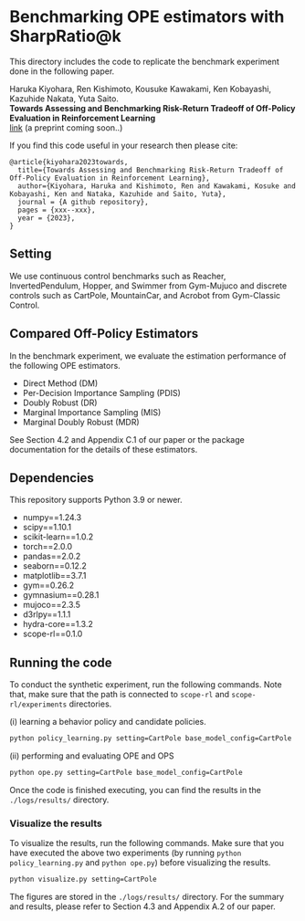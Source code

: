 # Benchmarking OPE estimators with SharpRatio@k

This directory includes the code to replicate the benchmark experiment done in the following paper.

Haruka Kiyohara, Ren Kishimoto, Kousuke Kawakami, Ken Kobayashi, Kazuhide Nakata, Yuta Saito.<br>
**Towards Assessing and Benchmarking Risk-Return Tradeoff of Off-Policy Evaluation in Reinforcement Learning**<br>
[link]() (a preprint coming soon..)

If you find this code useful in your research then please cite:
```
@article{kiyohara2023towards,
  title={Towards Assessing and Benchmarking Risk-Return Tradeoff of Off-Policy Evaluation in Reinforcement Learning},
  author={Kiyohara, Haruka and Kishimoto, Ren and Kawakami, Kosuke and Kobayashi, Ken and Nataka, Kazuhide and Saito, Yuta},
  journal = {A github repository},
  pages = {xxx--xxx},
  year = {2023},
}
```

## Setting
We use continuous control benchmarks such as Reacher, InvertedPendulum, Hopper, and Swimmer from Gym-Mujuco and discrete controls such as CartPole, MountainCar, and Acrobot from Gym-Classic Control.

## Compared Off-Policy Estimators
In the benchmark experiment, we evaluate the estimation performance of the following OPE estimators.

- Direct Method (DM)
- Per-Decision Importance Sampling (PDIS) 
- Doubly Robust (DR)
- Marginal Importance Sampling (MIS)
- Marginal Doubly Robust (MDR)

See Section 4.2 and Appendix C.1 of our paper or the package documentation for the details of these estimators.

## Dependencies
This repository supports Python 3.9 or newer.

- numpy==1.24.3
- scipy==1.10.1
- scikit-learn==1.0.2
- torch==2.0.0
- pandas==2.0.2
- seaborn==0.12.2
- matplotlib==3.7.1
- gym==0.26.2
- gymnasium==0.28.1
- mujoco==2.3.5
- d3rlpy==1.1.1
- hydra-core==1.3.2
- scope-rl==0.1.0

## Running the code
To conduct the synthetic experiment, run the following commands. Note that, make sure that the path is connected to `scope-rl` and `scope-rl/experiments` directories.

(i) learning a behavior policy and candidate policies.
```bash
python policy_learning.py setting=CartPole base_model_config=CartPole
```

(ii) performing and evaluating OPE and OPS
```bash
python ope.py setting=CartPole base_model_config=CartPole
```

Once the code is finished executing, you can find the results in the `./logs/results/` directory. 

### Visualize the results
To visualize the results, run the following commands.
Make sure that you have executed the above two experiments (by running `python policy_learning.py` and `python ope.py`) before visualizing the results.

```bash
python visualize.py setting=CartPole
```

The figures are stored in the `./logs/results/` directory. For the summary and results, please refer to Section 4.3 and Appendix A.2 of our paper.
